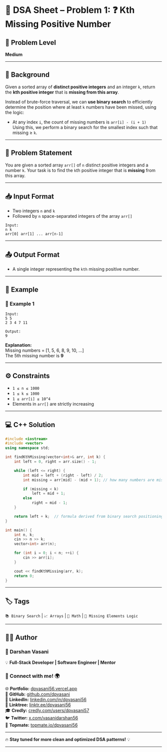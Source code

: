 # 📌 DSA Sheet – Problem 1: ❓ Kth Missing Positive Number  
## 🎯 Problem Level  
**Medium**

---

## 🧩 Background  

Given a sorted array of **distinct positive integers** and an integer `k`, return the **kth positive integer** that is **missing from this array**.

Instead of brute-force traversal, we can **use binary search** to efficiently determine the position where at least `k` numbers have been missed, using the logic:  
- At any index `i`, the count of missing numbers is `arr[i] - (i + 1)`  
Using this, we perform a binary search for the smallest index such that missing ≥ `k`.

---

## 📝 Problem Statement  

You are given a sorted array `arr[]` of `n` distinct positive integers and a number `k`. Your task is to find the `k`th positive integer that is **missing** from this array.

---

## 📥 Input Format  
- Two integers `n` and `k`  
- Followed by `n` space-separated integers of the array `arr[]`

```
Input:  
n k  
arr[0] arr[1] ... arr[n-1]
```

---

## 📤 Output Format  
- A single integer representing the `kth` missing positive number.

---

## 🧪 Example  

### 🔹 Example 1  
```
Input:  
5 5  
2 3 4 7 11

Output:  
9
```

**Explanation:**  
Missing numbers = [1, 5, 6, 8, 9, 10, ...]  
The 5th missing number is **9**

---

## ⚙️ Constraints  
- `1 ≤ n ≤ 1000`  
- `1 ≤ k ≤ 1000`  
- `1 ≤ arr[i] ≤ 10^4`  
- Elements in `arr[]` are strictly increasing

---

## 💻 C++ Solution  

```cpp
#include <iostream>
#include <vector>
using namespace std;

int findKthMissing(vector<int>& arr, int k) {
    int left = 0, right = arr.size() - 1;

    while (left <= right) {
        int mid = left + (right - left) / 2;
        int missing = arr[mid] - (mid + 1); // how many numbers are missing before arr[mid]

        if (missing < k)
            left = mid + 1;
        else
            right = mid - 1;
    }

    return left + k;  // formula derived from binary search positioning
}

int main() {
    int n, k;
    cin >> n >> k;
    vector<int> arr(n);

    for (int i = 0; i < n; ++i) {
        cin >> arr[i];
    }

    cout << findKthMissing(arr, k);
    return 0;
}
```

---

## 🏷️ Tags  
`📚 Binary Search` | `📈 Arrays` | `🔢 Math` | `🎯 Missing Elements Logic`

---

## 👨‍💻 Author  

### 🚀 **Darshan Vasani**  
💡 **Full-Stack Developer | Software Engineer | Mentor**    

### 🔗 Connect with me! 🌍  
🌐 **Portfolio:** [dpvasani56.vercel.app](https://dpvasani56.vercel.app/)  
🐙 **GitHub:** [github.com/dpvasani](https://github.com/dpvasani)  
💼 **LinkedIn:** [linkedin.com/in/dpvasani56](https://www.linkedin.com/in/dpvasani56/)  
🌳 **Linktree:** [linktr.ee/dpvasani56](https://linktr.ee/dpvasani56)  
🎓 **Credly:** [credly.com/users/dpvasani57](https://www.credly.com/users/dpvasani57/)  
🐦 **Twitter:** [x.com/vasanidarshan56](https://x.com/vasanidarshan56)  
📢 **Topmate:** [topmate.io/dpvasani56](https://topmate.io/dpvasani56)  

---

🔥 **Stay tuned for more clean and optimized DSA patterns!** 💡

---
